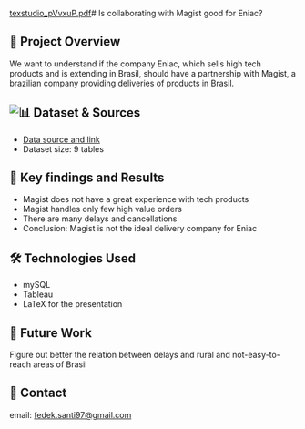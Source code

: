 [texstudio_pVvxuP.pdf](https://github.com/user-attachments/files/22661643/texstudio_pVvxuP.pdf)# Is collaborating with Magist good for Eniac?
 
## 🎯 Project Overview
We want to understand if the company Eniac, which sells high tech products and is extending in Brasil, should have a partnership with Magist, a brazilian company providing deliveries of products in Brasil.

 
## <img draggable="false" role="img" class="emoji" alt="📊" src="https://s.w.org/images/core/emoji/16.0.1/svg/1f4ca.svg"> Dataset &amp; Sources
- [Data source and link](https://drive.usercontent.google.com/download?id=1Y6fWPUQrMofINrIV1X2pIQNcTv-1H2CF&export=download&authuser=0)
- Dataset size: 9 tables
 
## 🚀 Key findings and Results
- Magist does not have a great experience with tech products 
- Magist handles only few high value orders
- There are many delays and cancellations
- Conclusion: Magist is not the ideal delivery company for Eniac
 
## 🛠️ Technologies Used
- mySQL
- Tableau
- LaTeX for the presentation
 
## 🚀 Future Work
Figure out better the relation between delays and rural and not-easy-to-reach areas of Brasil
 
## 📧 Contact
email: fedek.santi97@gmail.com
